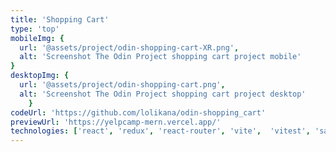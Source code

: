 ```yaml
---
title: 'Shopping Cart'
type: 'top'
mobileImg: {
  url: '@assets/project/odin-shopping-cart-XR.png',
  alt: 'Screenshot The Odin Project shopping cart project mobile'
}
desktopImg: {
  url: '@assets/project/odin-shopping-cart.png',
  alt: 'Screenshot The Odin Project shopping cart project desktop'
	}
codeUrl: 'https://github.com/lolikana/odin-shopping_cart'
previewUrl: 'https://yelpcamp-mern.vercel.app/'
technologies: ['react', 'redux', 'react-router', 'vite',  'vitest', 'sass']
---
```


